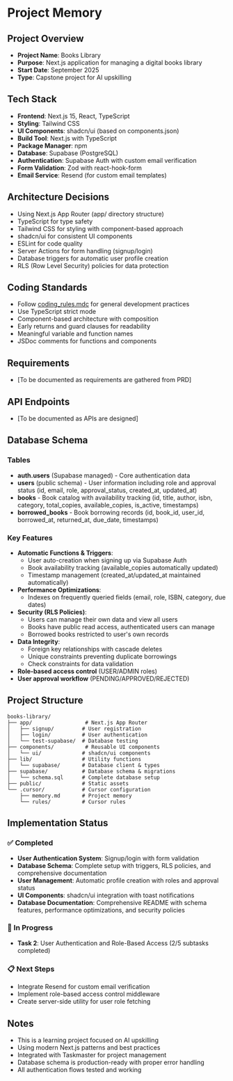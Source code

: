 # Project Memory

## Project Overview

- **Project Name**: Books Library
- **Purpose**: Next.js application for managing a digital books library
- **Start Date**: September 2025
- **Type**: Capstone project for AI upskilling

## Tech Stack

- **Frontend**: Next.js 15, React, TypeScript
- **Styling**: Tailwind CSS
- **UI Components**: shadcn/ui (based on components.json)
- **Build Tool**: Next.js with TypeScript
- **Package Manager**: npm
- **Database**: Supabase (PostgreSQL)
- **Authentication**: Supabase Auth with custom email verification
- **Form Validation**: Zod with react-hook-form
- **Email Service**: Resend (for custom email templates)

## Architecture Decisions

- Using Next.js App Router (app/ directory structure)
- TypeScript for type safety
- Tailwind CSS for styling with component-based approach
- shadcn/ui for consistent UI components
- ESLint for code quality
- Server Actions for form handling (signup/login)
- Database triggers for automatic user profile creation
- RLS (Row Level Security) policies for data protection

## Coding Standards

- Follow [coding_rules.mdc](mdc:.cursor/rules/coding_rules.mdc) for general development practices
- Use TypeScript strict mode
- Component-based architecture with composition
- Early returns and guard clauses for readability
- Meaningful variable and function names
- JSDoc comments for functions and components

## Requirements

- [To be documented as requirements are gathered from PRD]

## API Endpoints

- [To be documented as APIs are designed]

## Database Schema

### Tables

- **auth.users** (Supabase managed) - Core authentication data
- **users** (public schema) - User information including role and approval status (id, email, role, approval_status, created_at, updated_at)
- **books** - Book catalog with availability tracking (id, title, author, isbn, category, total_copies, available_copies, is_active, timestamps)
- **borrowed_books** - Book borrowing records (id, book_id, user_id, borrowed_at, returned_at, due_date, timestamps)

### Key Features

- **Automatic Functions & Triggers**:
  - User auto-creation when signing up via Supabase Auth
  - Book availability tracking (available_copies automatically updated)
  - Timestamp management (created_at/updated_at maintained automatically)
- **Performance Optimizations**:
  - Indexes on frequently queried fields (email, role, ISBN, category, due dates)
- **Security (RLS Policies)**:
  - Users can manage their own data and view all users
  - Books have public read access, authenticated users can manage
  - Borrowed books restricted to user's own records
- **Data Integrity**:
  - Foreign key relationships with cascade deletes
  - Unique constraints preventing duplicate borrowings
  - Check constraints for data validation
- **Role-based access control** (USER/ADMIN roles)
- **User approval workflow** (PENDING/APPROVED/REJECTED)

## Project Structure

```
books-library/
├── app/                 # Next.js App Router
│   ├── signup/         # User registration
│   ├── login/          # User authentication
│   └── test-supabase/  # Database testing
├── components/          # Reusable UI components
│   └── ui/             # shadcn/ui components
├── lib/                # Utility functions
│   └── supabase/       # Database client & types
├── supabase/           # Database schema & migrations
│   └── schema.sql      # Complete database setup
├── public/             # Static assets
└── .cursor/            # Cursor configuration
    ├── memory.md       # Project memory
    └── rules/          # Cursor rules
```

## Implementation Status

### ✅ Completed

- **User Authentication System**: Signup/login with form validation
- **Database Schema**: Complete setup with triggers, RLS policies, and comprehensive documentation
- **User Management**: Automatic profile creation with roles and approval status
- **UI Components**: shadcn/ui integration with toast notifications
- **Database Documentation**: Comprehensive README with schema features, performance optimizations, and security policies

### 🚧 In Progress

- **Task 2**: User Authentication and Role-Based Access (2/5 subtasks completed)

### 📋 Next Steps

- Integrate Resend for custom email verification
- Implement role-based access control middleware
- Create server-side utility for user role fetching

## Notes

- This is a learning project focused on AI upskilling
- Using modern Next.js patterns and best practices
- Integrated with Taskmaster for project management
- Database schema is production-ready with proper error handling
- All authentication flows tested and working
